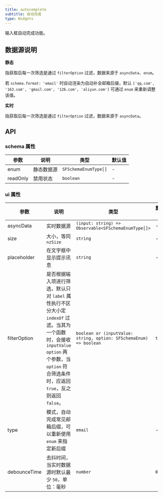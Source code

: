 ```yaml
---
title: autocomplete
subtitle: 自动完成
type: Widgets
---
```


输入框自动完成功能。

## 数据源说明

**静态**

指获取后每一次筛选是通过 `filterOption` 过滤，数据来源于 `asyncData`、`enum`。

若 `schema.format: 'email'` 时自动渲染为自动补全邮箱后缀，默认 `['qq.com', '163.com', 'gmail.com', '126.com', 'aliyun.com']` 可通过 `enum` 来重新调整该值。

**实时**

指获取后每一次筛选是通过 `filterOption` 过滤，数据来源于 `asyncData`。

## API

### schema 属性

参数 | 说明 | 类型 | 默认值
----|------|-----|------
enum | 静态数据源 | `SFSchemaEnumType[]` | -
readOnly | 禁用状态  | `boolean` | -

### ui 属性

参数 | 说明 | 类型 | 默认值
----|------|-----|------
asyncData | 实时数据源 | `(input: string) => Observable<SFSchemaEnumType[]>` | -
size | 大小，等同 `nzSize` | `string` | -
placeholder | 在文字框中显示提示讯息 | `string` | -
filterOption | 是否根据输入项进行筛选，默认只对 `label` 属性执行不区分大小定 `indexOf` 过滤。当其为一个函数时，会接收 `inputValue` `option` 两个参数，当 `option` 符合筛选条件时，应返回 `true`，反之则返回 `false`。 | `boolean or (inputValue: string, option: SFSchemaEnum) => boolean` | `true`
type | 模式，自动完成常见邮箱后缀，可以重新使用 `enum` 来指定新后缀 | `email` | -
debounceTime | 去抖时间，当实时数据源时默认最少 `50`，单位：毫秒 | `number` | `0`
